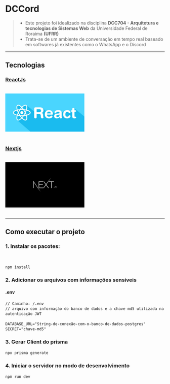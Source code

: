 # DCCord

> - Este projeto foi idealizado na disciplina **DCC704 - Arquitetura e tecnologias de Sistemas Web** da Universidade Federal de Roraima **(UFRR)**
> - Trata-se de um ambiente de conversação em tempo real baseado em softwares já existentes como o WhatsApp e o Discord

---

## Tecnologias

### [ReactJs](https://pt-br.reactjs.org/)

<br>
<img src="./images/logo-react.jpg" width="250px">  
<br><br>

### [Nextjs](https://nextjs.org/)

<br>
<img src="./images/logo-next.png" width="250px">  
<br><br>

---

## Como executar o projeto

### **1. Instalar os pacotes:**

<br>

    npm install

### **2. Adicionar os arquivos com informações sensiveis**

#### .env

    // Caminho: /.env
    // arquivo com informação do banco de dados e a chave md5 utilizada na autenticação JWT

    DATABASE_URL="String-de-conexão-com-o-banco-de-dados-postgres"
    SECRET="chave-md5"

### **3. Gerar Client do prisma**

    npx prisma generate

### **4. Iniciar o servidor no modo de desenvolvimento**

    npm run dev
